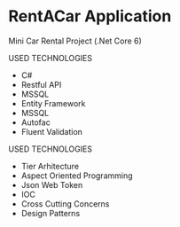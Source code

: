 # RentACar Application
Mini Car Rental Project (.Net Core 6)

  <tr>
    <th>USED ​​TECHNOLOGIES</th>
  </tr>
  <tr>
    <td>
        <ul>
            <li>C#</li>
            <li>Restful API</li>
            <li>MSSQL</li>
            <li>Entity Framework</li>
            <li>MSSQL</li>
            <li>Autofac</li>
            <li>Fluent Validation</li>
        </ul>
    </td>
    <tr>
    <th>USED ​​TECHNOLOGIES</th>
  </tr>
   <tr>
    <td>
        <ul>
            <li>Tier Arhitecture</li>
            <li>Aspect Oriented Programming</li>
            <li>Json Web Token</li>
            <li>IOC</li>
            <li>Cross Cutting Concerns</li>
            <li>Design Patterns</li>
        </ul>
    </td>
    <tr>







